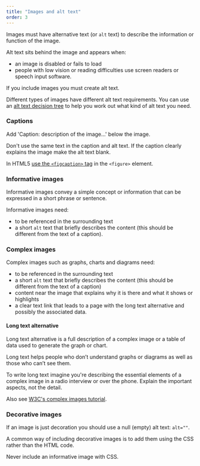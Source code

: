 ```yaml
---
title: "Images and alt text"
order: 3
---
```


Images must have alternative text (or `alt` text) to describe the information or function of the image.

Alt text sits behind the image and appears when:
- an image is disabled or fails to load
- people with low vision or reading difficulties use screen readers or speech input software.

If you include images you must create alt text.

Different types of images have different alt text requirements. You can use an <a href="https://www.w3.org/WAI/tutorials/images/decision-tree/" rel="external">alt text decision tree</a> to help you work out what kind of alt text you need.

### Captions

Add 'Caption: description of the image...' below the image.

Don't use the same text in the caption and alt text. If the caption clearly explains the image make the alt text blank.

In HTML5 <a href="https://www.w3.org/wiki/HTML/Elements/figcaption" rel="external">use the `<figcaption>` tag</a> in the `<figure>` element.

### Informative images

Informative images convey a simple concept or information that can be expressed in a short phrase or sentence.

Informative images need:

- to be referenced in the surrounding text
- a short `alt` text that briefly describes the content (this should be different from the text of a caption).

### Complex images

Complex images such as graphs, charts and diagrams need:

- to be referenced in the surrounding text
- a short `alt` text that briefly describes the content (this should be different from the text of a caption)
- content near the image that explains why it is there and what it shows or highlights
- a clear text link that leads to a page with the long text alternative and possibly the associated data.

#### Long text alternative

Long text alternative is a full description of a complex image or a table of data used to generate the graph or chart.

Long text helps people who don’t understand graphs or diagrams as well as those who can’t see them.

To write long text imagine you're describing the essential elements of a complex image in a radio interview or over the phone. Explain the important aspects, not the detail.

Also see <a href="https://www.w3.org/WAI/tutorials/images/complex/" rel="external">W3C's complex images tutorial</a>.

### Decorative images

If an image is just decoration you should use a null (empty) alt text: `alt=""`.

A common way of including decorative images is to add them using the CSS rather than the HTML code.

Never include an informative image with CSS.
